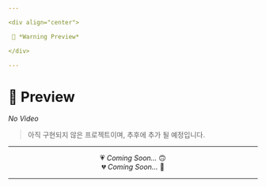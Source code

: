 ```yaml
---

<div align="center">

 💛 *Warning Preview*

</div>

---
```


# 📱 Preview
*No Video*
> 아직 구현되지 않은 프로젝트이며, 추후에 추가 될 예정입니다.  

---

<div align="center">

💗 *Coming Soon...* 🙃  
💔 *Coming Soon...* 🫥

</div>

---